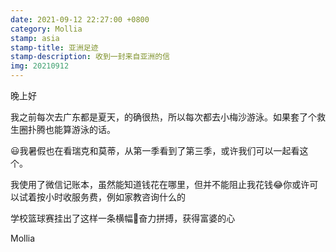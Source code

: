```yaml
---
date: 2021-09-12 22:27:00 +0800 
category: Mollia
stamp: asia
stamp-title: 亚洲足迹
stamp-description: 收到一封来自亚洲的信
img: 20210912
---
```


<p>
晚上好

我之前每次去广东都是夏天，的确很热，所以每次都去小梅沙游泳。如果套了个救生圈扑腾也能算游泳的话。

😃我暑假也在看瑞克和莫蒂，从第一季看到了第三季，或许我们可以一起看这个。

我使用了微信记账本，虽然能知道钱花在哪里，但并不能阻止我花钱😂你或许可以试着按小时收服务费，例如家教咨询什么的

学校篮球赛挂出了这样一条横幅🤣奋力拼搏，获得富婆的心

Mollia
</p>